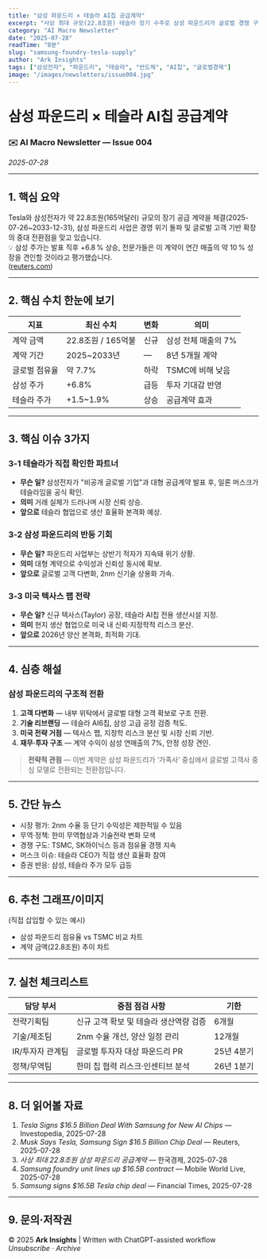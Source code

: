 ```yaml
---
title: "삼성 파운드리 × 테슬라 AI칩 공급계약"
excerpt: "사상 최대 규모(22.8조원) 테슬라 장기 수주로 삼성 파운드리가 글로벌 경쟁 구도의 전환점을 맞다."
category: "AI Macro Newsletter"
date: "2025-07-28"
readTime: "8분"
slug: "samsung-foundry-tesla-supply"
author: "Ark Insights"
tags: ["삼성전자", "파운드리", "테슬라", "반도체", "AI칩", "글로벌경제"]
image: "/images/newsletters/issue004.jpg"
---
```


# 삼성 파운드리 × 테슬라 AI칩 공급계약
### ✉️ AI Macro Newsletter — Issue 004
*2025-07-28*

---

## 1. 핵심 요약  
Tesla와 삼성전자가 약 22.8조원(165억달러) 규모의 장기 공급 계약을 체결(2025-07-26~2033-12-31), 삼성 파운드리 사업은 경영 위기 돌파 및 글로벌 고객 기반 확장의 중대 전환점을 맞고 있습니다.  
💡 삼성 주가는 발표 직후 +6.8 % 상승, 전문가들은 이 계약이 연간 매출의 약 10 % 성장을 견인할 것이라고 평가했습니다.  
([reuters.com](https://www.reuters.com/business/musk-says-tesla-samsung-electronics-sign-chip-supply-deal-2025-07-28/?utm_source=chatgpt.com))

---

## 2. 핵심 수치 한눈에 보기

| 지표         | 최신 수치           | 변화 | 의미               |
|--------------|---------------------|------|--------------------|
| 계약 금액    | 22.8조원 / 165억불  | 신규 | 삼성 전체 매출의 7%|
| 계약 기간    | 2025~2033년         | —    | 8년 5개월 계약     |
| 글로벌 점유율| 약 7.7%             | 하락 | TSMC에 비해 낮음   |
| 삼성 주가    | +6.8%               | 급등 | 투자 기대감 반영   |
| 테슬라 주가  | +1.5~1.9%           | 상승 | 공급계약 효과      |

---

## 3. 핵심 이슈 3가지

### 3-1 테슬라가 직접 확인한 파트너
- **무슨 일?** 삼성전자가 "비공개 글로벌 기업"과 대형 공급계약 발표 후, 일론 머스크가 테슬라임을 공식 확인.
- **의미** 거래 실체가 드러나며 시장 신뢰 상승.
- **앞으로** 테슬라 협업으로 생산 효율화 본격화 예상.

### 3-2 삼성 파운드리의 반등 기회
- **무슨 일?** 파운드리 사업부는 상반기 적자가 지속돼 위기 상황.
- **의미** 대형 계약으로 수익성과 신뢰성 동시에 확보.
- **앞으로** 글로벌 고객 다변화, 2nm 신기술 상용화 가속.

### 3-3 미국 텍사스 팹 전략
- **무슨 일?** 신규 텍사스(Taylor) 공장, 테슬라 AI칩 전용 생산시설 지정.
- **의미** 현지 생산 협업으로 미국 내 신뢰·지정학적 리스크 분산.
- **앞으로** 2026년 양산 본격화, 최적화 기대.

---

## 4. 심층 해설  
### 삼성 파운드리의 구조적 전환

1. **고객 다변화** — 내부 위탁에서 글로벌 대형 고객 확보로 구조 전환.  
2. **기술 리브랜딩** — 테슬라 AI6칩, 삼성 고급 공정 검증 척도.  
3. **미국 전략 거점** — 텍사스 팹, 지정학 리스크 분산 및 시장 신뢰 기반.  
4. **재무·투자 구조** — 계약 수익이 삼성 연매출의 7%, 안정 성장 견인.

> **전략적 관점** — 이번 계약은 삼성 파운드리가 ‘가족사’ 중심에서 글로벌 고객사 중심 모델로 전환되는 전환점입니다.

---

## 5. 간단 뉴스  
- 시장 평가: 2nm 수율 등 단기 수익성은 제한적일 수 있음  
- 무역·정책: 한미 무역협상과 기술전략 변화 모색  
- 경쟁 구도: TSMC, SK하이닉스 등과 점유율 경쟁 지속  
- 머스크 이슈: 테슬라 CEO가 직접 생산 효율화 참여  
- 증권 반응: 삼성, 테슬라 주가 모두 급등

---

## 6. 추천 그래프/이미지  
(직접 삽입할 수 있는 예시)
- 삼성 파운드리 점유율 vs TSMC 비교 차트
- 계약 금액(22.8조원) 추이 차트

---

## 7. 실천 체크리스트

| 담당 부서        | 중점 점검 사항                        | 기한    |
|------------------|---------------------------------------|---------|
| 전략기획팀       | 신규 고객 확보 및 테슬라 생산역량 검증 | 6개월   |
| 기술/제조팀      | 2nm 수율 개선, 양산 일정 관리         | 12개월  |
| IR/투자자 관계팀 | 글로벌 투자자 대상 파운드리 PR         | 25년 4분기 |
| 정책/무역팀      | 한미 칩 협력 리스크·인센티브 분석     | 26년 1분기 |

---

## 8. 더 읽어볼 자료
1. *Tesla Signs $16.5 Billion Deal With Samsung for New AI Chips* — Investopedia, 2025-07-28
2. *Musk Says Tesla, Samsung Sign $16.5 Billion Chip Deal* — Reuters, 2025-07-28
3. *사상 최대 22.8조원 삼성 파운드리 공급계약* — 한국경제, 2025-07-28
4. *Samsung foundry unit lines up $16.5B contract* — Mobile World Live, 2025-07-28
5. *Samsung signs $16.5B Tesla chip deal* — Financial Times, 2025-07-28

---

## 9. 문의·저작권  
© 2025 **Ark Insights** | Written with ChatGPT-assisted workflow  
_Unsubscribe · Archive_
